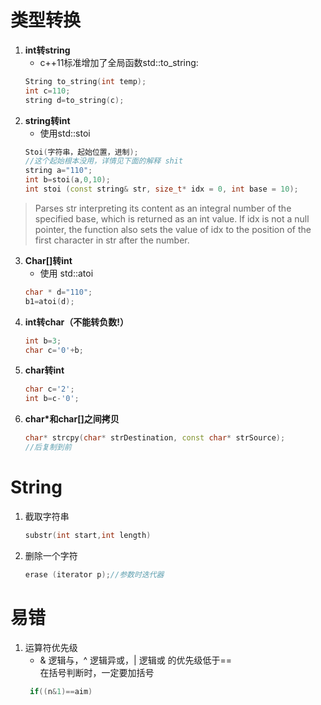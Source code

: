 # 类型转换
1.  **int转string**
	- c++11标准增加了全局函数std::to_string:
    ```c++
    String to_string(int temp);
    int c=110;
    string d=to_string(c);
    ```
2. **string转int**
	- 使用std::stoi
    ```c++
    Stoi(字符串，起始位置，进制);
    //这个起始根本没用，详情见下面的解释 shit
	string a="110";
	int b=stoi(a,0,10);
	int stoi (const string& str, size_t* idx = 0, int base = 10);
    ```
>	Parses str interpreting its content as an integral number of the specified base, which is returned as an int value.
>	If idx is not a null pointer, the function also sets the value of idx to the position of the first character in str after the number.
3. **Char[]转int**
	- 使用 std::atoi
	```c++
    char * d="110";
	b1=atoi(d);
    ```
4. **int转char（不能转负数!）**
	```C++
    int b=3;
	char c='0'+b;
    ```
5. **char转int**
    ```c++
	char c='2';
	int b=c-'0';
    ```
6. **char*和char[]之间拷贝**
    ```C++
    char* strcpy(char* strDestination, const char* strSource);  
    //后复制到前
    ```
# String
1. 截取字符串 
    ```c++
    substr(int start,int length)  
    ```  
2. 删除一个字符
    ```c++
    erase (iterator p);//参数时迭代器
    ```
# 易错
1. 运算符优先级
    - & 逻辑与，^ 逻辑异或，| 逻辑或 的优先级低于==  
	在括号判断时，一定要加括号
    ```c++
	 if((n&1)==aim)
    ```

